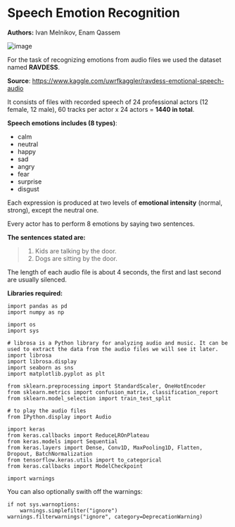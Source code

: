 # Speech Emotion Recognition

**Authors:**
Ivan Melnikov, Enam Qassem

![image](https://user-images.githubusercontent.com/56500870/144304551-8f379c94-ffef-4c7b-8dbc-e9670c8df75f.png)


For the task of recognizing emotions from audio files we used the dataset named **RAVDESS**.

**Source**: https://www.kaggle.com/uwrfkaggler/ravdess-emotional-speech-audio

It consists of files with recorded speech of 24 professional actors (12 female, 12 male), 60 tracks per actor x 24 actors = **1440 in total**.

**Speech emotions includes (8 types)**:
- calm
- neutral
- happy
- sad
- angry
- fear
- surprise
- disgust

Each expression is produced at two levels of **emotional intensity** (normal, strong), except the neutral one.

Every actor has to perform 8 emotions by saying two sentences. 

**The sentences stated are:**
>1. Kids are talking by the door.
>2. Dogs are sitting by the door.

The length of each audio file is about 4 seconds, the first and last second are usually silenced.

**Libraries required:**
```
import pandas as pd
import numpy as np

import os
import sys

# librosa is a Python library for analyzing audio and music. It can be used to extract the data from the audio files we will see it later.
import librosa
import librosa.display
import seaborn as sns
import matplotlib.pyplot as plt

from sklearn.preprocessing import StandardScaler, OneHotEncoder
from sklearn.metrics import confusion_matrix, classification_report
from sklearn.model_selection import train_test_split

# to play the audio files
from IPython.display import Audio

import keras
from keras.callbacks import ReduceLROnPlateau
from keras.models import Sequential
from keras.layers import Dense, Conv1D, MaxPooling1D, Flatten, Dropout, BatchNormalization
from tensorflow.keras.utils import to_categorical
from keras.callbacks import ModelCheckpoint

import warnings
```
You can also optionally swith off the warnings:
```
if not sys.warnoptions:
    warnings.simplefilter("ignore")
warnings.filterwarnings("ignore", category=DeprecationWarning) 
```
